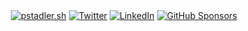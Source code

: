 <div align="center">
  <a href="https://pstadler.sh"><img src="https://img.shields.io/static/v1?style=flat-square&color=A26CF0&label=pstadler&message=.sh&logo=curl&logoColor=D8FF6D" alt="pstadler.sh" /></a>
	<a href="https://twitter.com/pstadler"><img src="https://img.shields.io/twitter/follow/pstadler?label=Twitter&logo=twitter&style=flat-square&color=1da1f2&logoColor=ffffff" alt="Twitter" /></a>
  <a href="https://www.linkedin.com/in/pstadler"><img src="https://img.shields.io/static/v1?logo=linkedin&style=flat-square&color=0072b1&label=LinkedIn&message=%E2%98%86" alt="LinkedIn"></a>
	<a href="https://github.com/sponsors/pstadler"><img src="https://img.shields.io/static/v1?label=Sponsor&message=%E2%9D%A4&logo=GitHub&style=flat-square&color=ea4aaa" alt="GitHub Sponsors" /></a>
</div>

